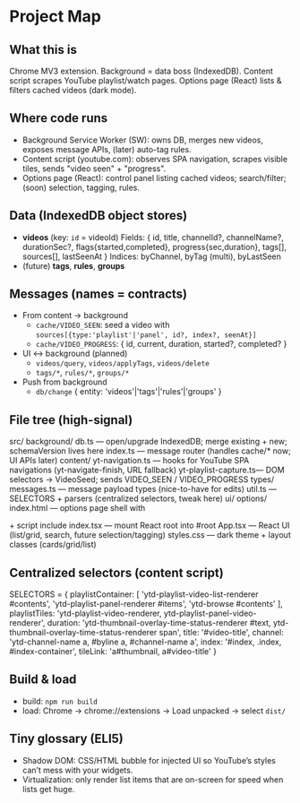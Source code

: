 # Project Map

## What this is
Chrome MV3 extension. Background = data boss (IndexedDB). Content script scrapes YouTube playlist/watch pages. Options page (React) lists & filters cached videos (dark mode).

## Where code runs
- Background Service Worker (SW): owns DB, merges new videos, exposes message APIs, (later) auto-tag rules.
- Content script (youtube.com): observes SPA navigation, scrapes visible tiles, sends "video seen" + "progress".
- Options page (React): control panel listing cached videos; search/filter; (soon) selection, tagging, rules.

## Data (IndexedDB object stores)
- **videos** (key: `id` = videoId)
  Fields: { id, title, channelId?, channelName?, durationSec?, flags{started,completed}, progress{sec,duration}, tags[], sources[], lastSeenAt }
  Indices: byChannel, byTag (multi), byLastSeen
- (future) **tags**, **rules**, **groups**

## Messages (names = contracts)
- From content → background
  - `cache/VIDEO_SEEN`: seed a video with `sources[{type:'playlist'|'panel', id?, index?, seenAt}]`
  - `cache/VIDEO_PROGRESS`: { id, current, duration, started?, completed? }
- UI ↔ background (planned)
  - `videos/query`, `videos/applyTags`, `videos/delete`
  - `tags/*`, `rules/*`, `groups/*`
- Push from background
  - `db/change` { entity: 'videos'|'tags'|'rules'|'groups' }

## File tree (high-signal)
src/
  background/
    db.ts                 — open/upgrade IndexedDB; merge existing + new; schemaVersion lives here
    index.ts              — message router (handles cache/* now; UI APIs later)
  content/
    yt-navigation.ts      — hooks for YouTube SPA navigations (yt-navigate-finish, URL fallback)
    yt-playlist-capture.ts— DOM selectors → VideoSeed; sends VIDEO_SEEN / VIDEO_PROGRESS
  types/
    messages.ts           — message payload types (nice-to-have for edits)
    util.ts               — SELECTORS + parsers (centralized selectors, tweak here)
  ui/
    options/
      index.html          — options page shell with <div id="root"> + script include
      index.tsx           — mount React root into #root
      App.tsx             — React UI (list/grid, search, future selection/tagging)
      styles.css          — dark theme + layout classes (cards/grid/list)

## Centralized selectors (content script)
SELECTORS = {
  playlistContainer: [
    'ytd-playlist-video-list-renderer #contents',
    'ytd-playlist-panel-renderer #items',
    'ytd-browse #contents'
  ],
  playlistTiles: 'ytd-playlist-video-renderer, ytd-playlist-panel-video-renderer',
  duration: 'ytd-thumbnail-overlay-time-status-renderer #text, ytd-thumbnail-overlay-time-status-renderer span',
  title: '#video-title',
  channel: 'ytd-channel-name a, #byline a, #channel-name a',
  index: '#index, .index, #index-container',
  tileLink: 'a#thumbnail, a#video-title'
}

## Build & load
- build: `npm run build`
- load: Chrome → chrome://extensions → Load unpacked → select `dist/`

## Tiny glossary (ELI5)
- Shadow DOM: CSS/HTML bubble for injected UI so YouTube’s styles can’t mess with your widgets.
- Virtualization: only render list items that are on-screen for speed when lists get huge.
